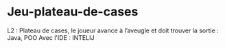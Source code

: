 # Jeu-plateau-de-cases
 L2 : Plateau de cases, le joueur avance à l’aveugle et doit trouver la sortie : Java, POO
 Avec l'IDE : INTELIJ
